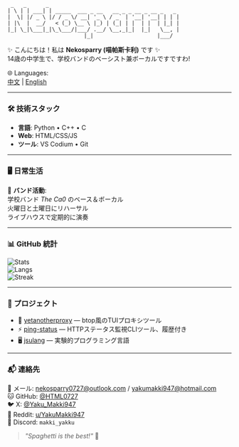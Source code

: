 ```
 _   _      _                                                  
| \ | | ___| | _____  ___ _ __   __ _ _ __ _ __ _   _          
|  \| |/ _ \ |/ / _ \/ __| '_ \ / _` | '__| '__| | | |         
| |\  |  __/   < (_) \__ \ |_) | (_| | |  | |  | |_| |         
|_| \_|\___|_|\_\___/|___/ .__/ \__,_|_|  |_|   \__, |         
                        |_|                    |___/           
```

✨ こんにちは！私は **Nekosparry (喵帕斯卡利)** です ✨  
14歳の中学生で、学校バンドのベーシスト兼ボーカルですですわ!

🌐 Languages:  
[中文](README_ZH.md) | [English](README.md)  

---

### 🛠️ 技術スタック
- **言語**: Python • C++ • C  
- **Web**: HTML/CSS/JS  
- **ツール**: VS Codium • Git

---

### 🖥 日常生活
🎤 **バンド活動**:  
学校バンド *The Ca0* のベース＆ボーカル  
火曜日と土曜日にリハーサル  
ライブハウスで定期的に演奏  

---

### 📊 GitHub 統計
![Stats](https://github-readme-stats.vercel.app/api?username=HTML0727&show_icons=true&theme=tokyonight)  
![Langs](https://github-readme-stats.vercel.app/api/top-langs/?username=HTML0727&layout=compact&theme=tokyonight)  
![Streak](https://github-readme-streak-stats.herokuapp.com/?user=HTML0727&theme=tokyonight)  

---

### 📌 プロジェクト
- 🔧 [yetanotherproxy](https://github.com/HTML0727/yetanotherproxy) — btop風のTUIプロキシツール  
- ⚡ [ping-status](https://github.com/HTML0727/ping-status) — HTTPステータス監視CLIツール、履歴付き  
- 🖥️ [jsulang](https://github.com/HTML0727/jsulang) — 実験的プログラミング言語  

---

### 📬 連絡先
📧 メール: [nekosparry0727@outlook.com](mailto:nekosparry0727@outlook.com) / [yakumakki947@hotmail.com](mailto:yakumakki947@hotmail.com)  
🐱 GitHub: [@HTML0727](https://github.com/HTML0727)  
🐦 X: [@Yaku_Makki947](https://x.com/Yaku_Makki947)  
👾 Reddit: [u/YakuMakki947](https://www.reddit.com/u/YakuMakki947/s/Iz3LX99omP)  
💬 Discord: `makki_yakku`  

> *"Spaghetti is the best!"* 🍝
